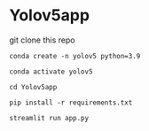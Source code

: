 # Yolov5app
git clone this repo



<code>conda create -n yolov5 python=3.9</code>

<code>conda activate yolov5</code>

<code>cd Yolov5app</code>

<code>pip install -r requirements.txt</code>

<code>streamlit run app.py</code>

